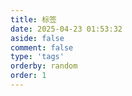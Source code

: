 ```yaml
---
title: 标签
date: 2025-04-23 01:53:32
aside: false
comment: false
type: 'tags'
orderby: random
order: 1
---
```

